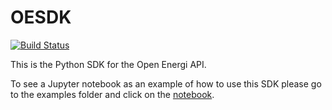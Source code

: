 # OESDK

[![Build Status](https://travis-ci.org/openenergi/python-oesdk.svg?branch=master)](https://travis-ci.org/openenergi/python-oesdk)

This is the Python SDK for the Open Energi API.

To see a Jupyter notebook as an example of how to use this SDK please go to the
examples folder and click on the [notebook](examples/SDK-sample-calls.ipynb).
